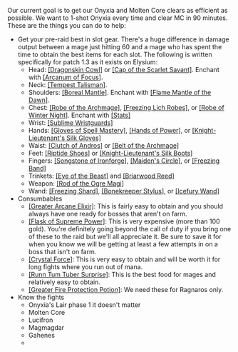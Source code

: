 Our current goal is to get our Onyxia and Molten Core clears as efficient as possible.  We want to 1-shot Onyxia every time and clear MC in 90 minutes.  These are the things you can do to help:

  * Get your pre-raid best in slot gear.  There's a huge difference in damage output between a mage just hitting 60 and a mage who has spent the time to obtain the best items for each slot.  The following is written specifically for patch 1.3 as it exists on Elysium:
    * Head: [\[Dragonskin Cowl\]](http://db.vanillagaming.org/?item=22225) or [\[Cap of the Scarlet Savant\]](http://db.vanillagaming.org/?item=12752).  Enchant with [\[Arcanum of Focus\]](http://db.vanillagaming.org/?item=18330).
    * Neck: [\[Tempest Talisman\]](http://db.vanillagaming.org/?item=18317).
    * Shoulders: [\[Boreal Mantle\]](http://db.vanillagaming.org/?item=11782).  Enchant with [\[Flame Mantle of the Dawn\]](http://db.vanillagaming.org/?item=18169).
    * Chest: [\[Robe of the Archmage\]](http://db.vanillagaming.org/?item=14152), [\[Freezing Lich Robes\]](http://db.vanillagaming.org/?item=14340), or [\[Robe of Winter Night\]](http://db.vanillagaming.org/?item=14136).  Enchant with [\[Stats\]](http://db.vanillagaming.org/?spell=13941)
    * Wrist: [\[Sublime Wristguards\]](http://db.vanillagaming.org/?item=18497)
    * Hands: [\[Gloves of Spell Mastery\]](http://db.vanillagaming.org/?item=14146), [\[Hands of Power\]](http://db.vanillagaming.org/?item=13253), or [\[Knight-Lieutenant's Silk Gloves\]](http://db.vanillagaming.org/?item=16391)
    * Waist: [\[Clutch of Andros\]](http://db.vanillagaming.org/?item=13956) or [\[Belt of the Archmage\]](http://db.vanillagaming.org/?item=18405)
    * Feet: [\[Riptide Shoes\]](http://db.vanillagaming.org/?item=18307) or [\[Knight-Lieutenant's Silk Boots\]](http://db.vanillagaming.org/?item=16369)
    * Fingers: [\[Songstone of Ironforge\]](http://db.vanillagaming.org/?item=12543), [\[Maiden's Circle\]](http://db.vanillagaming.org/?item=13001), or [\[Freezing Band\]](http://db.vanillagaming.org/?item=942)
    * Trinkets: [\[Eye of the Beast\]](http://db.vanillagaming.org/?item=13968) and [\[Briarwood Reed\]](http://db.vanillagaming.org/?item=12930)
    * Weapon: [\[Rod of the Ogre Magi\]](http://db.vanillagaming.org/?item=18534)
    * Wand: [\[Freezing Shard\]](http://db.vanillagaming.org/?item=10572), [\[Bonekreeper Stylus\]](http://db.vanillagaming.org/?item=18534), or [\[Icefury Wand\]](http://db.vanillagaming.org/?item=7514)
  * Consumbables
    * [\[Greater Arcane Elixir\]](http://db.vanillagaming.org/?item=13454):  This is fairly easy to obtain and you should always have one ready for bosses that aren't on farm.
    * [\[Flask of Supreme Power\]](http://db.vanillagaming.org/?item=13512):  This is very expensive (more than 100 gold).  You're definitely going beyond the call of duty if you bring one of these to the raid but we'll all appreciate it.  Be sure to save it for when you know we will be getting at least a few attempts in on a boss that isn't on farm.
    * [\[Crystal Force\]](http://db.vanillagaming.org/?item=11563): This is very easy to obtain and will be worth it for long fights where you run out of mana.
    * [\[Runn Tum Tuber Surprise\]](http://db.vanillagaming.org/?item=18254):  This is the best food for mages and relatively easy to obtain.
    * [\[Greater Fire Protection Potion\]](http://db.vanillagaming.org/?item=13457):  We need these for Ragnaros only.
  * Know the fights
     * Onyxia's Lair
        phase 1 it doesn't matter 
     * Molten Core
      * Lucifron
      * Magmagdar
      * Gahenes
      * 



